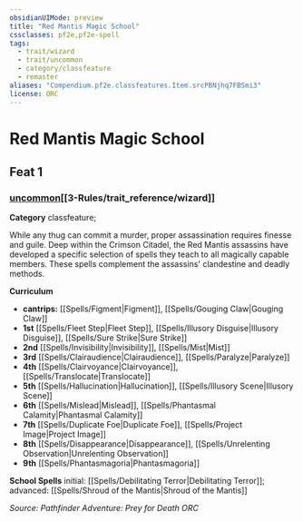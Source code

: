 ```yaml
---
obsidianUIMode: preview
title: "Red Mantis Magic School"
cssclasses: pf2e,pf2e-spell
tags:
  - trait/wizard
  - trait/uncommon
  - category/classfeature
  - remaster
aliases: "Compendium.pf2e.classfeatures.Item.srcPBNjhq7FBSmi3"
license: ORC
---
```

# Red Mantis Magic School
## Feat 1
### [uncommon](uncommon.md "Uncommon Rarity Trait")[[3-Rules/trait_reference/wizard]]

**Category** classfeature; 




While any thug can commit a murder, proper assassination requires finesse and guile. Deep within the Crimson Citadel, the Red Mantis assassins have developed a specific selection of spells they teach to all magically capable members. These spells complement the assassins' clandestine and deadly methods.

**Curriculum**

*   **cantrips:** [[Spells/Figment|Figment]], [[Spells/Gouging Claw|Gouging Claw]]
*   **1st** [[Spells/Fleet Step|Fleet Step]], [[Spells/Illusory Disguise|Illusory Disguise]], [[Spells/Sure Strike|Sure Strike]]
*   **2nd** [[Spells/Invisibility|Invisibility]], [[Spells/Mist|Mist]]
*   **3rd** [[Spells/Clairaudience|Clairaudience]], [[Spells/Paralyze|Paralyze]]
*   **4th** [[Spells/Clairvoyance|Clairvoyance]], [[Spells/Translocate|Translocate]]
*   **5th** [[Spells/Hallucination|Hallucination]], [[Spells/Illusory Scene|Illusory Scene]]
*   **6th** [[Spells/Mislead|Mislead]], [[Spells/Phantasmal Calamity|Phantasmal Calamity]]
*   **7th** [[Spells/Duplicate Foe|Duplicate Foe]], [[Spells/Project Image|Project Image]]
*   **8th** [[Spells/Disappearance|Disappearance]], [[Spells/Unrelenting Observation|Unrelenting Observation]]
*   **9th** [[Spells/Phantasmagoria|Phantasmagoria]]

**School Spells** initial: [[Spells/Debilitating Terror|Debilitating Terror]]; advanced: [[Spells/Shroud of the Mantis|Shroud of the Mantis]]

*Source: Pathfinder Adventure: Prey for Death*
*ORC*